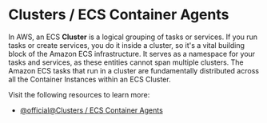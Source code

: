 # Clusters / ECS Container Agents

In AWS, an ECS **Cluster** is a logical grouping of tasks or services. If you run tasks or create services, you do it inside a cluster, so it's a vital building block of the Amazon ECS infrastructure. It serves as a namespace for your tasks and services, as these entities cannot span multiple clusters. The Amazon ECS tasks that run in a cluster are fundamentally distributed across all the Container Instances within an ECS Cluster.

Visit the following resources to learn more:

- [@official@Clusters / ECS Container Agents](https://docs.aws.amazon.com/AmazonECS/latest/developerguide/clusters.html)
